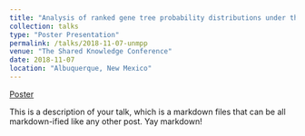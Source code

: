 ```yaml
---
title: "Analysis of ranked gene tree probability distributions under the coalescent process for detecting anomaly zones"
collection: talks
type: "Poster Presentation"
permalink: /talks/2018-11-07-unmpp
venue: "The Shared Knowledge Conference"
date: 2018-11-07
location: "Albuquerque, New Mexico"
---
```


[Poster](http://example2.com)

This is a description of your talk, which is a markdown files that can be all markdown-ified like any other post. Yay markdown!
